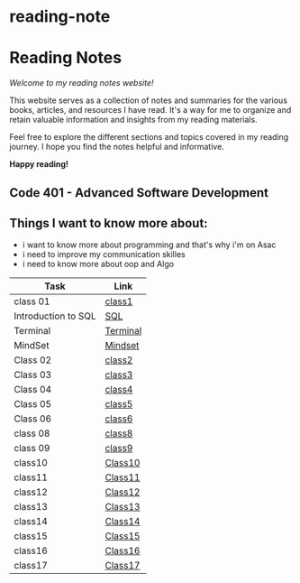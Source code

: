 # reading-note

# Reading Notes

*Welcome to my reading notes website!*

This website serves as a collection of notes and summaries for the various books, articles, and resources I have read. It's a way for me to organize and retain valuable information and insights from my reading materials.

Feel free to explore the different sections and topics covered in my reading journey. I hope you find the notes helpful and informative.

**Happy reading!**

## Code 401 - Advanced Software Development


## Things I want to know more about:
 - i want to know more about programming and that's why i'm on Asac
 - i need to improve my communication skilles 
 - i need to know more about oop and Algo


| Task                | Link                           |
|---------------------|--------------------------------|
| class 01            | [class1](./ReadingClass1.md)   |
| Introduction to SQL | [SQL](./SQL.md)                |
| Terminal            | [Terminal](./Terminal.md)      |
| MindSet             | [Mindset](./mindset.md)        |
| Class 02            | [class2](./ReadingClass2.md)   |
| Class 03            | [class3](./ReadingClass3.md)   |
| Class 04            | [class4](./ReadingClass4.md)   |
| Class 05            | [class5](./ReadingClass5.md)   |
| Class 06            | [class6](./ReadingClass6.md)   |
| class 08            | [class8](./ReadingClass8.md)   |
| class 09            | [class9](./ReadingClass9.md)   |
 | class10             | [Class10](./ReadingClass10.md) |
 | class11             | [Class11](./ReadingClass11.md) |
| class12             | [Class12](./ReadingClass12.md) |
 | class13             | [Class13](./ReadingClass13.md) | 
| class14             | [Class14](./ReadingClass14.md) | 
| class15             | [Class15](./ReadingClass15.md) | 
| class16             | [Class16](./ReadingClass16.md) | 
| class17             | [Class17](./ReadingClass17.md) | 
